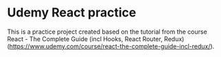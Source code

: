 # Udemy React practice

This is a practice project created based on the tutorial from the course React - The Complete Guide (incl Hooks, React Router, Redux) (https://www.udemy.com/course/react-the-complete-guide-incl-redux/).
